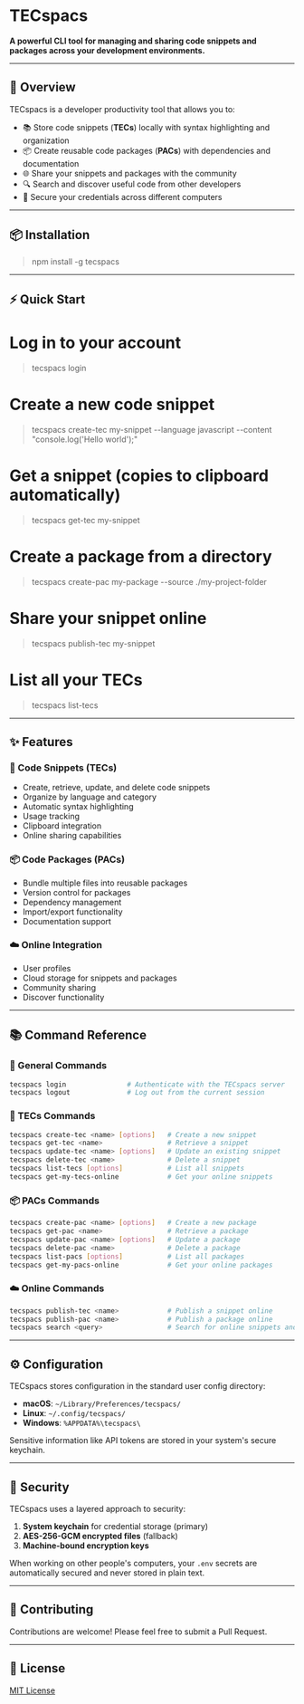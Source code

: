 # TECspacs

**A powerful CLI tool for managing and sharing code snippets and packages across your development environments.**

---

## 🚀 Overview

TECspacs is a developer productivity tool that allows you to:

- 📚 Store code snippets (**TECs**) locally with syntax highlighting and organization
- 📦 Create reusable code packages (**PACs**) with dependencies and documentation
- 🌐 Share your snippets and packages with the community
- 🔍 Search and discover useful code from other developers
- 🔐 Secure your credentials across different computers

---

## 📦 Installation

> npm install -g tecspacs

---

## ⚡ Quick Start

# Log in to your account

> tecspacs login

# Create a new code snippet

> tecspacs create-tec my-snippet --language javascript --content "console.log('Hello world');"

# Get a snippet (copies to clipboard automatically)

> tecspacs get-tec my-snippet

# Create a package from a directory

> tecspacs create-pac my-package --source ./my-project-folder

# Share your snippet online

> tecspacs publish-tec my-snippet

# List all your TECs

> tecspacs list-tecs

---

## ✨ Features

### 📝 Code Snippets (TECs)

- Create, retrieve, update, and delete code snippets
- Organize by language and category
- Automatic syntax highlighting
- Usage tracking
- Clipboard integration
- Online sharing capabilities

### 📦 Code Packages (PACs)

- Bundle multiple files into reusable packages
- Version control for packages
- Dependency management
- Import/export functionality
- Documentation support

### ☁️ Online Integration

- User profiles
- Cloud storage for snippets and packages
- Community sharing
- Discover functionality

---

## 📚 Command Reference

### 🔐 General Commands

```bash
tecspacs login               # Authenticate with the TECspacs server
tecspacs logout              # Log out from the current session
```

### 📝 TECs Commands

```bash
tecspacs create-tec <name> [options]   # Create a new snippet
tecspacs get-tec <name>                # Retrieve a snippet
tecspacs update-tec <name> [options]   # Update an existing snippet
tecspacs delete-tec <name>             # Delete a snippet
tecspacs list-tecs [options]           # List all snippets
tecspacs get-my-tecs-online            # Get your online snippets
```

### 📦 PACs Commands

```bash
tecspacs create-pac <name> [options]   # Create a new package
tecspacs get-pac <name>                # Retrieve a package
tecspacs update-pac <name> [options]   # Update a package
tecspacs delete-pac <name>             # Delete a package
tecspacs list-pacs [options]           # List all packages
tecspacs get-my-pacs-online            # Get your online packages
```

### ☁️ Online Commands

```bash
tecspacs publish-tec <name>            # Publish a snippet online
tecspacs publish-pac <name>            # Publish a package online
tecspacs search <query>                # Search for online snippets and packages
```

---

## ⚙️ Configuration

TECspacs stores configuration in the standard user config directory:

- **macOS**: `~/Library/Preferences/tecspacs/`
- **Linux**: `~/.config/tecspacs/`
- **Windows**: `%APPDATA%\tecspacs\`

Sensitive information like API tokens are stored in your system's secure keychain.

---

## 🔐 Security

TECspacs uses a layered approach to security:

1. **System keychain** for credential storage (primary)
2. **AES-256-GCM encrypted files** (fallback)
3. **Machine-bound encryption keys**

When working on other people's computers, your `.env` secrets are automatically secured and never stored in plain text.

---

## 🤝 Contributing

Contributions are welcome! Please feel free to submit a Pull Request.

---

## 📄 License

[MIT License](LICENSE)
